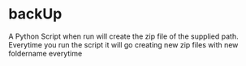 # backUp
A Python Script when run will create the zip file of the supplied path.
Everytime you run the script it will go creating new zip files with new foldername everytime
